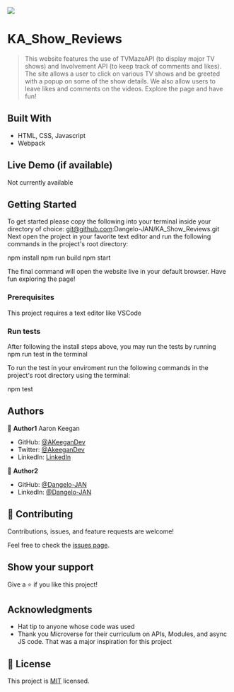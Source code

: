 ![](https://img.shields.io/badge/Microverse-blueviolet)

# KA_Show_Reviews

> This website features the use of TVMazeAPI (to display major TV shows) and Involvement API (to keep track of comments and likes). The site allows a user to click on various TV shows and be greeted with a popup on some of the show details. We also allow users to leave likes and comments on the videos. Explore the page and have fun!


## Built With

- HTML, CSS, Javascript
- Webpack

## Live Demo (if available)

Not currently available


## Getting Started

To get started please copy the following into your terminal inside your directory of choice: git@github.com:Dangelo-JAN/KA_Show_Reviews.git
Next open the project in your favorite text editor and run the following commands in the project's root directory:

npm install
npm run build
npm start

The final command will open the website live in your default browser. Have fun exploring the page!



### Prerequisites
This project requires a text editor like VSCode


### Run tests
After following the install steps above, you may run the tests by running npm run test in the terminal

To run the test in your enviroment run the following commands in the project's root directory using the terminal:

npm test

## Authors

👤 **Author1**
Aaron Keegan

- GitHub: [@AKeeganDev](https://github.com/AKeeganDev)
- Twitter: [@AkeeganDev](https://twitter.com/AkeeganDev)
- LinkedIn: [LinkedIn](https://linkedin.com/in/AKeeganDev)

👤 **Author2**

- GitHub: [@Dangelo-JAN](https://github.com/Dangelo-JAN)
- LinkedIn: [@Dangelo-JAN](https://www.linkedin.com/in/soluciones-empresariales-dangelo-arrivillaga/)

## 🤝 Contributing

Contributions, issues, and feature requests are welcome!

Feel free to check the [issues page](../../issues/).

## Show your support

Give a ⭐️ if you like this project!

## Acknowledgments

- Hat tip to anyone whose code was used
- Thank you Microverse for their curriculum on APIs, Modules, and async JS code. That was a major inspiration for this project

## 📝 License

This project is [MIT](./MIT.md) licensed.
